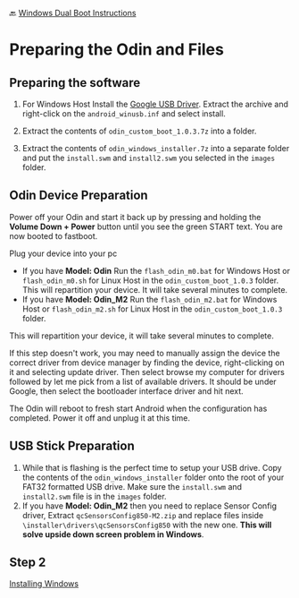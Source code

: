 🔙 [Windows Dual Boot Instructions](https://github.com/ahaddad91/OdinMultiBootGuides/blob/main/pages/odin_dualboot_windows_guide.md)

# Preparing the Odin and Files

## Preparing the software

1. For Windows Host Install the [Google USB Driver](https://developer.android.com/studio/run/win-usb). Extract the archive and right-click on the `android_winusb.inf` and select install.

2. Extract the contents of `odin_custom_boot_1.0.3.7z` into a folder.

3. Extract the contents of `odin_windows_installer.7z` into a separate folder and put the `install.swm` and `install2.swm` you selected in the `images` folder.

## Odin Device Preparation

Power off your Odin and start it back up by pressing and holding the **Volume Down + Power** button until you see the green START text. You are now booted to fastboot.

Plug your device into your pc
 - If you have **Model: Odin**  Run the `flash_odin_m0.bat` for Windows Host or `flash_odin_m0.sh` for Linux Host in the `odin_custom_boot_1.0.3` folder. This will repartition your device. It will take several minutes to complete.
 - If you have **Model: Odin_M2**  Run the `flash_odin_m2.bat` for Windows Host or `flash_odin_m2.sh` for Linux Host in the `odin_custom_boot_1.0.3` folder.

 This will repartition your device, it will take several minutes to complete.

 If this step doesn't work, you may need to manually assign the device the correct driver from device manager by finding the device, right-clicking on it and selecting update driver. Then select browse my computer for drivers followed by let me pick from a list of available drivers. It should be under Google, then select the bootloader interface driver and hit next.

The Odin will reboot to fresh start Android when the configuration has completed. Power it off and unplug it at this time.

## USB Stick Preparation

1. While that is flashing is the perfect time to setup your USB drive. Copy the contents of the `odin_windows_installer` folder onto the root of your FAT32 formatted USB drive. Make sure the `install.swm` and `install2.swm` file is in the `images` folder.
2. If you have **Model: Odin_M2** then you need to replace Sensor Config driver, Extract `qcSensorsConfig850-M2.zip` and replace files inside `\installer\drivers\qcSensorsConfig850` with the new one. **This will solve upside down screen problem in Windows**.

## Step 2

[Installing Windows](https://github.com/ahaddad91/OdinMultiBootGuides/blob/main/pages/installing_windows.md)
